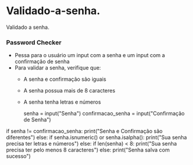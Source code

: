 # Validado-a-senha.
Validado a senha.


### Password Checker
- Pessa para o usuário um input com a senha e um input com a confirmação de senha
- Para validar a senha, verifique que:
    - A senha e confirmação são iguais
    - A senha possua mais de 8 caracteres
    - A senha tenha letras e números
 
      senha = input("Senha")
confirmacao_senha = input("Confirmação de Senha")

if senha != confirmacao_senha:
    print("Senha e Confirmação são diferentes")
else:
    if senha.isnumeric() or senha.isalpha():
        print("Sua senha precisa ter letras e números")
    else:
        if len(senha) < 8:
            print("Sua senha precisa ter pelo menos 8 caracteres")
        else:
            print("Senha salva com sucesso")
